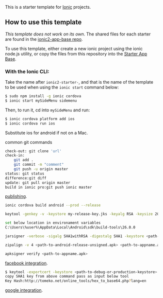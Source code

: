 This is a starter template for [Ionic](http://ionicframework.com/docs/) projects.

## How to use this template

*This template does not work on its own*. The shared files for each starter are found in the [ionic2-app-base repo](https://github.com/ionic-team/ionic2-app-base).

To use this template, either create a new ionic project using the ionic node.js utility, or copy the files from this repository into the [Starter App Base](https://github.com/ionic-team/ionic2-app-base).

### With the Ionic CLI:

Take the name after `ionic2-starter-`, and that is the name of the template to be used when using the `ionic start` command below:

```bash
$ sudo npm install -g ionic cordova
$ ionic start mySideMenu sidemenu
```

Then, to run it, cd into `mySideMenu` and run:

```bash
$ ionic cordova platform add ios
$ ionic cordova run ios
```

Substitute ios for android if not on a Mac.

common git commands
```bash
check-out: git clone 'url'
check-in:
	git add .
	git commit -m "comment"
	git push -u origin master
status: git status
difference:git diff
update: git pull origin master
build in ionic pro:git push ionic master
```

[publishing](https://ionicframework.com/docs/intro/deploying/).
```bash
ionic cordova build android --prod --release

keytool -genkey -v -keystore my-release-key.jks -keyalg RSA -keysize 2048 -validity 10000 -alias my-alias

set below location in environament variables
C:\Users\%user%\AppData\Local\Android\sdk\build-tools\26.0.0

jarsigner -verbose -sigalg SHA1withRSA -digestalg SHA1 -keystore <path-to-debug-or-production-keystore> <path-to-android-release-unsigned.apk> my-alias

zipalign -v 4 <path-to-android-release-unsigned.apk> <path-to-appname.apk>

apksigner verify <path-to-appname.apk>
```
[facebook integration](http://ionicframework.com/docs/native/facebook/).
```bash
$ keytool -exportcert -keystore <path-to-debug-or-production-keystore> -list -v -alias <alias-name>
copy SHA1 key from above command pass as input below tool
Key Hash:http://tomeko.net/online_tools/hex_to_base64.php?lang=en
```
[google integration](https://github.com/EddyVerbruggen/cordova-plugin-googleplus/).